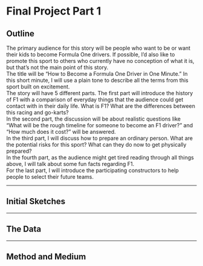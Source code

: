# Final Project Part 1

## Outline
The primary audience for this story will be people who want to be or want their kids to become Formula One drivers. If possible, I’d also like to promote this sport to others who currently have no conception of what it is, but that’s not the main point of this story. <br>
The title will be “How to Become a Formula One Driver in One Minute.” In this short minute, I will use a plain tone to describe all the terms from this sport built on excitement.<br>
The story will have 5 different parts. The first part will introduce the history of F1 with a comparison of everyday things that the audience could get contact with in their daily life. What is F1? What are the differences between this racing and go-karts? <br>
In the second part, the discussion will be about realistic questions like “What will be the rough timeline for someone to become an F1 driver?” and “How much does it cost?” will be answered.<br>
In the third part, I will discuss how to prepare an ordinary person. What are the potential risks for this sport? What can they do now to get physically prepared?<br>
In the fourth part, as the audience might get tired reading through all things above, I will talk about some fun facts regarding F1.<br>
For the last part, I will introduce the participating constructors to help people to select their future teams.<br>


---
## Initial Sketches




---
## The Data



---
## Method and Medium
